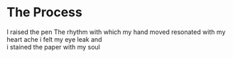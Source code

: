 #  The Process
I raised the pen
The rhythm with which my hand moved
resonated with my heart ache
i felt my eye leak and  
i stained the paper with my soul
